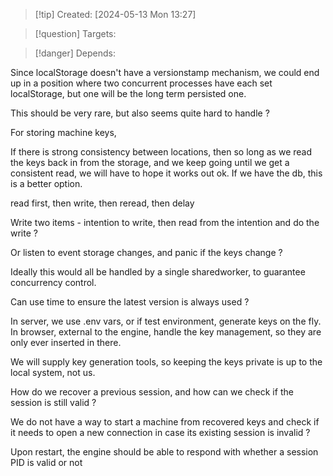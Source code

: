 
>[!tip] Created: [2024-05-13 Mon 13:27]

>[!question] Targets: 

>[!danger] Depends: 

Since localStorage doesn't have a versionstamp mechanism, we could end up in a position where two concurrent processes have each set localStorage, but one will be the long term persisted one.

This should be very rare, but also seems quite hard to handle ?

For storing machine keys, 

If there is strong consistency between locations, then so long as we read the keys back in from the storage, and we keep going until we get a consistent read, we will have to hope it works out ok.
If we have the db, this is a better option.

read first, then write, then reread, then delay

Write two items - intention to write, then read from the intention and do the write ?

Or listen to event storage changes, and panic if the keys change ?

Ideally this would all be handled by a single sharedworker, to guarantee concurrency control.

Can use time to ensure the latest version is always used ?

In server, we use .env vars, or if test environment, generate keys on the fly.  In browser, external to the engine, handle the key management, so they are only ever inserted in there.

We will supply key generation tools, so keeping the keys private is up to the local system, not us.

How do we recover a previous session, and how can we check if the session is still valid ?

We do not have a way to start a machine from recovered keys and check if it needs to open a new connection in case its existing session is invalid ?

Upon restart, the engine should be able to respond with whether a session PID is valid or not